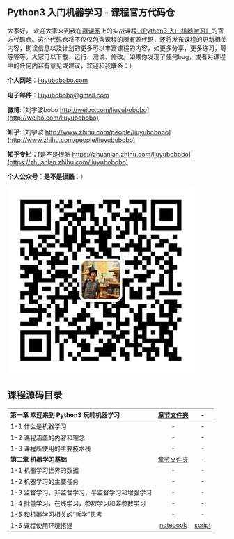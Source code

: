 ## Python3 入门机器学习 - 课程官方代码仓

大家好， 欢迎大家来到我在[慕课网](http://www.imooc.com/)上的实战课程[《Python3 入门机器学习》](https://coding.imooc.com/class/169.html)的官方代码仓。这个代码仓将不仅仅包含课程的所有源代码，还将发布课程的更新相关内容，勘误信息以及计划的更多可以丰富课程的内容，如更多分享，更多练习，等等等等。大家可以下载、运行、测试、修改。如果你发现了任何bug，或者对课程中的任何内容有意见或建议，欢迎和我联系：）

**个人网站**：[liuyubobobo.com](http://liuyubobobo.com)

**电子邮件**：[liuyubobobo@gmail.com](mailto:liuyubobobo@gmail.com)

**微博**: [刘宇波bobo http://weibo.com/liuyubobobo](http://weibo.com/liuyubobobo)

**知乎**: [刘宇波 http://www.zhihu.com/people/liuyubobobo](http://www.zhihu.com/people/liuyubobobo)

**知乎专栏：**[是不是很酷 https://zhuanlan.zhihu.com/liuyubobobo](https://zhuanlan.zhihu.com/liuyubobobo)

**个人公众号：是不是很酷**：）

![qrcode](qrcode.jpg)


## 课程源码目录 

| 第一章 欢迎来到 Python3 玩转机器学习 | [章节文件夹](01-About-This-Course/) | - |
| :--- | :---: | :---: |
| 1-1 什么是机器学习 | - | - |
| 1-2 课程涵盖的内容和理念 | - | - |
| 1-3 课程所使用的主要技术栈 | - | - |
| **第二章 机器学习基础** | [章节文件夹](02-Machine-Learning-Basics/)  | - |
| 1-1 机器学习世界的数据 | - | - |
| 1-2 机器学习的主要任务 | - | - |
| 1-3 监督学习，非监督学习，半监督学习和增强学习 | - | - |
| 1-4 批量学习，在线学习，参数学习和非参数学习 | - | - |
| 1-5 和机器学习相关的“哲学”思考 | - | - |
| 1-6 课程使用环境搭建 | [notebook](02-Machine-Learning-Basics/06-Hello-Machine-Learning.ipynb) | [script](02-Machine-Learning-Basics/myscript/main.py) |